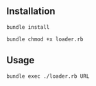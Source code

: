 ## Installation

`bundle install`

`bundle chmod +x loader.rb`

## Usage

`bundle exec ./loader.rb URL`
